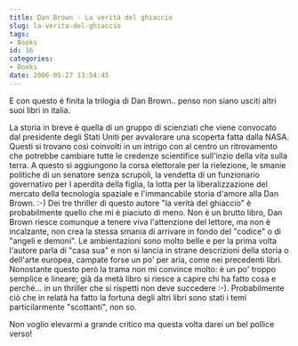 ```yaml
---
title: Dan Brown - La verità del ghiaccio
slug: la-verita-del-ghiaccio
tags:
- Books
id: 16
categories:
- Books
date: 2006-05-27 13:54:45
---
```


E con questo è finita la trilogia di Dan Brown.. penso non siano usciti altri suoi libri in italia.

La storia in breve è quella di un gruppo di scienziati che viene convocato dal presidente degli Stati Uniti per avvalorare una scoperta fatta dalla NASA. Questi si trovano così coinvolti in un intrigo con al centro un ritrovamento che potrebbe cambiare tutte le credenze scientifice sull'inzio della vita sulla terra. A questo si aggiungono la corsa elettorale per la rielezione, le smanie politiche di un senatore senza scrupoli, la vendetta di un funzionario governativo per l aperdita della figlia, la lotta per la liberalizzazione del mercato della tecnologia spaziale e l'immancabile storia d'amore alla Dan Brown. :-)
Dei tre thriller di questo autore "la verità del ghiaccio" è probabilmente quello che mi è piaciuto di meno. Non è un brutto libro, Dan Brown riesce comunque a tenere viva l'attenzione del lettore, ma non è incalzante, non crea la stessa smania di arrivare in fondo del "codice" o di "angeli e demoni". Le ambientazioni sono molto belle e per la prima volta l'autore parla di "casa sua" e non si lancia in strane descrizioni della storia o dell'arte europea, campate forse un po' per aria, come nei precedenti libri. Nonostante questo però la trama non mi convince molto: è un po' troppo semplice e lineare; già da metà libro si riesce a capire chi ha fatto cosa e perché... in un thriller che si rispetti non deve succedere :-). Probabilmente ciò che in relatà ha fatto la fortuna degli altri libri sono stati i temi particilarmente "scottanti", non so.

Non voglio elevarmi a grande critico ma questa volta darei un bel pollice verso!
